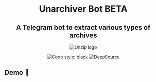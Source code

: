 <div align="center">

# Unarchiver Bot **BETA**

## A Telegram bot to extract various types of archives

![Unzip logo](https://telegra.ph/file/426207477776ffa00519f.png)

<a href="https://github.com/psf/black"><img alt="Code style: black" src="https://img.shields.io/badge/code%20style-black-000000.svg"></a>
[![DeepSource](https://deepsource.io/gh/EDM115/unzip-bot.svg/?label=active+issues&show_trend=true&token=17SfwVx77dbrFlixtGdQsQNh)](https://deepsource.io/gh/EDM115/unzip-bot/?ref=repository-badge)

</div>

## Demo 🥰
